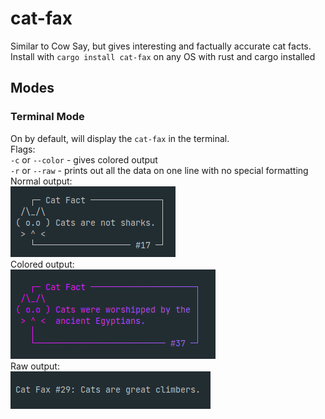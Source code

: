# cat-fax

Similar to Cow Say, but gives interesting and factually accurate cat facts.\
Install with `cargo install cat-fax` on any OS with rust and cargo installed

## Modes

### Terminal Mode

On by default, will display the `cat-fax` in the terminal.\
Flags:\
`-c` or `--color` - gives colored output\
`-r` or `--raw`   - prints out all the data on one line with no special formatting\
Normal output:\
![Normal Output Image](screenshots/normal_example.png)\
Colored output:\
![Colored Output Image](screenshots/color_example.png)\
Raw output:\
![Raw Output Image](screenshots/raw_example.png)
